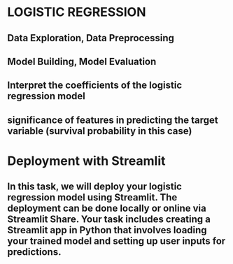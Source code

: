 # LOGISTIC REGRESSION
## Data Exploration, Data Preprocessing
## Model Building, Model Evaluation
## Interpret the coefficients of the logistic regression model
## significance of features in predicting the target variable (survival probability in this case)

# Deployment with Streamlit
## In this task, we will deploy your logistic regression model using Streamlit. The deployment can be done locally or online via Streamlit Share. Your task includes creating a Streamlit app in Python that involves loading your trained model and setting up user inputs for predictions. 
